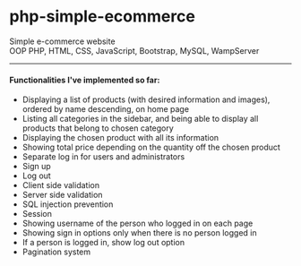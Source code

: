 # php-simple-ecommerce
Simple e-commerce website\
OOP PHP, HTML, CSS, JavaScript, Bootstrap, MySQL, WampServer
***
#### Functionalities I've implemented so far:
* Displaying a list of products (with desired information and images), ordered by name descending, on home page
* Listing all categories in the sidebar, and being able to display all products that belong to chosen category
* Displaying the chosen product with all its information
* Showing total price depending on the quantity off the chosen product
* Separate log in for users and administrators
* Sign up
* Log out
* Client side validation
* Server side validation
* SQL injection prevention
* Session
* Showing username of the person who logged in on each page
* Showing sign in options only when there is no person logged in
* If a person is logged in, show log out option
* Pagination system
